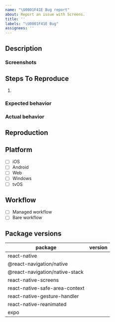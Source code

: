```yaml
---
name: "\U0001F41E Bug report"
about: Report an issue with Screens.
title: ''
labels: "\U0001F41E Bug"
assignees: ''
---
```


<!--
NOTE: please submit only bug reports here, any new questions or feature requests should be submitted in Discussions:
https://github.com/software-mansion/react-native-screens/discussions
 -->

## Description

<!--
Tell us what's happening here.
-->

### Screenshots

## Steps To Reproduce

1.

### Expected behavior

### Actual behavior

## Reproduction

<!--
Please provide a Snack ([https://snack.expo.io/](https://snack.expo.io/)), link to a GitHub repository or provide a minimal code example that reproduces the problem. Issues without valid reproduction will be closed after a specific period.
Here are some tips for providing a minimal example: [https://stackoverflow.com/help/mcve](https://stackoverflow.com/help/mcve).
-->

## Platform
<!--
Please list platforms that the issue is affecting.
-->

- [ ] iOS
- [ ] Android
- [ ] Web
- [ ] Windows
- [ ] tvOS

## Workflow

<!-- 
Are you using Expo to stream you development? Please check "Managed workflow" checkbox below.
If your project uses bare react-native, please check "Bare workflow" checkbox.

Don't know? Check these docs: https://docs.expo.dev/introduction/managed-vs-bare/
-->

- [ ] Managed workflow
- [ ] Bare workflow

## Package versions

<!--
What are the exact versions of packages that you are using?

Remove packages from the table that you're not using or list additional if relevant.
-->

| package                                | version |
| -------------------------------------- | ------- |
| react-native                           |         |
| @react-navigation/native               |         |
| @react-navigation/native-stack         |         |
| react-native-screens                   |         |
| react-native-safe-area-context         |         |
| react-native-gesture-handler           |         |
| react-native-reanimated                |         |
| expo                                   |         |

